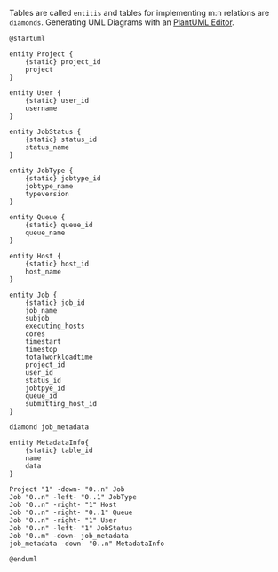 Tables are called `entitis` and tables for implementing m:n relations are `diamonds`.
Generating UML Diagrams with an [PlantUML Editor](https://www.plantuml.mseiche.de/).

```plantuml
@startuml

entity Project {
    {static} project_id
    project
}

entity User {
    {static} user_id
    username
}

entity JobStatus {
    {static} status_id
    status_name
}

entity JobType {
    {static} jobtype_id
    jobtype_name
    typeversion
}

entity Queue {
    {static} queue_id
    queue_name
}

entity Host {
    {static} host_id
    host_name
}

entity Job {
    {static} job_id
    job_name
    subjob
    executing_hosts
    cores
    timestart
    timestop
    totalworkloadtime
    project_id
    user_id
    status_id
    jobtpye_id
    queue_id
    submitting_host_id
}

diamond job_metadata

entity MetadataInfo{
    {static} table_id
    name
    data
}

Project "1" -down- "0..n" Job
Job "0..n" -left- "0..1" JobType
Job "0..n" -right- "1" Host
Job "0..n" -right- "0..1" Queue
Job "0..n" -right- "1" User
Job "0..n" -left- "1" JobStatus
Job "0..m" -down- job_metadata
job_metadata -down- "0..n" MetadataInfo

@enduml
```
